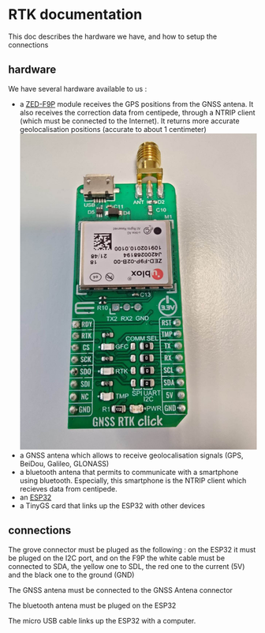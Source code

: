 # RTK documentation

 This doc describes the hardware we have, and how to setup the connections

## hardware
We have several hardware available to us :
-  a [ZED-F9P](https://www.mikroe.com/gnss-rtk-click) module receives the GPS positions from the GNSS antena. It also receives the correction data from centipede, through a NTRIP client (which must be connected to the Internet). It returns more accurate geolocalisation positions (accurate to about 1 centimeter)
![GNSSRKTCLIC](https://github.com/PolyMapi/docs/blob/main/images/F9P_RTK.jpg)
- a GNSS antena which allows to receive geolocalisation signals (GPS, BeiDou, Galileo, GLONASS)
- a bluetooth antena that permits to communicate with a smartphone using bluetooth. Especially, this smartphone is the NTRIP client which recieves data from centipede.
- an [ESP32](https://www.espressif.com/sites/default/files/documentation/esp32-wroom-32d_esp32-wroom-32u_datasheet_en.pdf) 
- a TinyGS card that links up the ESP32 with other devices

## connections
The grove connector must be pluged as the following : on the ESP32 it must be pluged on the I2C port, and on the F9P the white cable must be connected to SDA, the yellow one to SDL, the red one to the current (5V) and the black one to the ground (GND)

The GNSS antena must be connected to the GNSS Antena connector

The bluetooth antena must be pluged on the ESP32

The micro USB cable links up the ESP32 with a computer.

